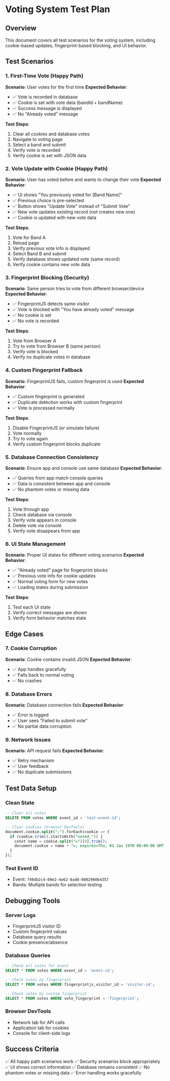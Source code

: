# Voting System Test Plan

## Overview

This document covers all test scenarios for the voting system, including cookie-based updates, fingerprint-based blocking, and UI behavior.

## Test Scenarios

### 1. First-Time Vote (Happy Path)

**Scenario**: User votes for the first time
**Expected Behavior**:

- ✅ Vote is recorded in database
- ✅ Cookie is set with vote data (bandId + bandName)
- ✅ Success message is displayed
- ✅ No "Already voted" message

**Test Steps**:

1. Clear all cookies and database votes
2. Navigate to voting page
3. Select a band and submit
4. Verify vote is recorded
5. Verify cookie is set with JSON data

### 2. Vote Update with Cookie (Happy Path)

**Scenario**: User has voted before and wants to change their vote
**Expected Behavior**:

- ✅ UI shows "You previously voted for [Band Name]"
- ✅ Previous choice is pre-selected
- ✅ Button shows "Update Vote" instead of "Submit Vote"
- ✅ New vote updates existing record (not creates new one)
- ✅ Cookie is updated with new vote data

**Test Steps**:

1. Vote for Band A
2. Reload page
3. Verify previous vote info is displayed
4. Select Band B and submit
5. Verify database shows updated vote (same record)
6. Verify cookie contains new vote data

### 3. Fingerprint Blocking (Security)

**Scenario**: Same person tries to vote from different browser/device
**Expected Behavior**:

- ✅ FingerprintJS detects same visitor
- ✅ Vote is blocked with "You have already voted" message
- ✅ No cookie is set
- ✅ No vote is recorded

**Test Steps**:

1. Vote from Browser A
2. Try to vote from Browser B (same person)
3. Verify vote is blocked
4. Verify no duplicate votes in database

### 4. Custom Fingerprint Fallback

**Scenario**: FingerprintJS fails, custom fingerprint is used
**Expected Behavior**:

- ✅ Custom fingerprint is generated
- ✅ Duplicate detection works with custom fingerprint
- ✅ Vote is processed normally

**Test Steps**:

1. Disable FingerprintJS (or simulate failure)
2. Vote normally
3. Try to vote again
4. Verify custom fingerprint blocks duplicate

### 5. Database Connection Consistency

**Scenario**: Ensure app and console use same database
**Expected Behavior**:

- ✅ Queries from app match console queries
- ✅ Data is consistent between app and console
- ✅ No phantom votes or missing data

**Test Steps**:

1. Vote through app
2. Check database via console
3. Verify vote appears in console
4. Delete vote via console
5. Verify vote disappears from app

### 6. UI State Management

**Scenario**: Proper UI states for different voting scenarios
**Expected Behavior**:

- ✅ "Already voted" page for fingerprint blocks
- ✅ Previous vote info for cookie updates
- ✅ Normal voting form for new votes
- ✅ Loading states during submission

**Test Steps**:

1. Test each UI state
2. Verify correct messages are shown
3. Verify form behavior matches state

## Edge Cases

### 7. Cookie Corruption

**Scenario**: Cookie contains invalid JSON
**Expected Behavior**:

- ✅ App handles gracefully
- ✅ Falls back to normal voting
- ✅ No crashes

### 8. Database Errors

**Scenario**: Database connection fails
**Expected Behavior**:

- ✅ Error is logged
- ✅ User sees "Failed to submit vote"
- ✅ No partial data corruption

### 9. Network Issues

**Scenario**: API request fails
**Expected Behavior**:

- ✅ Retry mechanism
- ✅ User feedback
- ✅ No duplicate submissions

## Test Data Setup

### Clean State

```sql
-- Clear all votes
DELETE FROM votes WHERE event_id = 'test-event-id';

-- Clear cookies (browser DevTools)
document.cookie.split(";").forEach(cookie => {
  if (cookie.trim().startsWith("voted_")) {
    const name = cookie.split("=")[0].trim();
    document.cookie = name + "=; expires=Thu, 01 Jan 1970 00:00:00 GMT; path=/";
  }
});
```

### Test Event ID

- Event: `749db2c4-09e2-4e62-8ad8-0802960b4357`
- Bands: Multiple bands for selection testing

## Debugging Tools

### Server Logs

- FingerprintJS visitor ID
- Custom fingerprint values
- Database query results
- Cookie presence/absence

### Database Queries

```sql
-- Check all votes for event
SELECT * FROM votes WHERE event_id = 'event-id';

-- Check votes by fingerprint
SELECT * FROM votes WHERE fingerprintjs_visitor_id = 'visitor-id';

-- Check votes by custom fingerprint
SELECT * FROM votes WHERE vote_fingerprint = 'fingerprint';
```

### Browser DevTools

- Network tab for API calls
- Application tab for cookies
- Console for client-side logs

## Success Criteria

✅ All happy path scenarios work
✅ Security scenarios block appropriately  
✅ UI shows correct information
✅ Database remains consistent
✅ No phantom votes or missing data
✅ Error handling works gracefully
